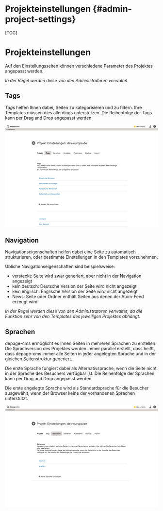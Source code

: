 Projekteinstellungen     {#admin-project-settings}
====================

[TOC]

Projekteinstellungen
====================

Auf den Einstellungsseiten können verschiedene Parameter des Projektes angepasst werden.

*In der Regel werden diese von den Administratoren verwaltet.*


Tags
----

*Tags* helfen Ihnen dabei, Seiten zu kategorisieren und zu filtern. Ihre Templates müssen dies allerdings unterstützen. Die Reihenfolge der Tags kann per Drag and Drop angepasst werden.

![Tags bearbeitn](images/settings-tags.png)


Navigation
----------

Navigationseigenschaften helfen dabei eine Seite zu automatisch strukturieren, oder bestimmte Einstellungen in den Templates vorzunehmen.

Übliche Navigationseigenschaften sind beispielsweise:

- versteckt: Seite wird zwar generiert, aber nicht in der Navigation angezeigt
- kein deutsch: Deutsche Version der Seite wird nicht angezeigt
- kein englisch: Englische Version der Seite wird nicht angezeigt
- News: Seite oder Ordner enthält Seiten aus denen der Atom-Feed erzeugt wird

*In der Regel werden diese von den Administratoren verwaltet, da die Funktion sehr von den Templates des jeweiligen Projektes abhängt.*


Sprachen
--------

depage-cms ermöglicht es Ihnen Seiten in mehreren Sprachen zu erstellen. Die Sprachversion des Projektes werden immer parallel erstellt, dass heißt, dass depage-cms immer alle Seiten in jeder angelegten Sprache und in der gleichen Seitenstruktur generiert.

Die erste Sprache fungiert dabei als Alternativsprache, wenn die Seite nicht in der Sprache des Besuchers verfügbar ist. Die Reihenfolge der Sprachen kann per Drag and Drop angepasst werden.

Die erste angelegte Sprache wird als Standardsprache für die Besucher ausgewählt, wenn der Browser keine der vorhandenen Sprachen unterstützt.

![Sprachen bearbeiten](images/settings-languages.png)
